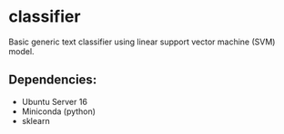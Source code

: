 # classifier
Basic generic text classifier using linear support vector machine (SVM) model.

Dependencies:
------------

- Ubuntu Server 16
- Miniconda (python)
- sklearn


